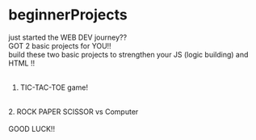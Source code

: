 # beginnerProjects
just started the WEB DEV journey??
<br>
GOT 2 basic projects for YOU!! 
<br>
build these two basic projects to strengthen your JS (logic building) and HTML !!
<br> 
<br>
1. TIC-TAC-TOE game!
<br>
2. ROCK PAPER SCISSOR vs Computer
<br>
<br>
GOOD LUCK!!
